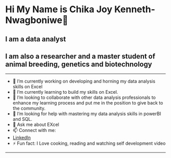 # Hi My Name is Chika Joy Kenneth-Nwagboniwe👋
## I am a data analyst
## I am also a researcher and a master student of animal breeding, genetics and biotechnology
---

- 🔭 I’m currently working on developing and horning my data analysis skills on Excel 
- 🌱 I’m currently learning to build my skills on Excel.
- 👯 I’m looking to collaborate with other data analysis professionals to enhance my learning process and put me in the position to give back to the community.
- 🤔 I’m looking for help with mastering my data analysis skills in powerBI and SQL.
- 💬 Ask me about EXcel
- 📫 Connect with me:
-  [LinkedIn](https://www.linkedin.com/in/chika-mbah-5a38461ab)
- ⚡ Fun fact: I Love cooking, reading and watching self development video 
---
<!--
**Jollybake001/jollybake001** is a ✨ _special_ ✨ repository because its `README.md` (this file) appears on your GitHub profile.

Here are some ideas to get you started:

- 🔭 I’m currently working on ...
- 🌱 I’m currently learning ...
- 👯 I’m looking to collaborate on ...
- 🤔 I’m looking for help with ...
- 💬 Ask me about ...
- 📫 How to reach me: ...
- 😄 Pronouns: ...
- ⚡ Fun fact: ...
-->
